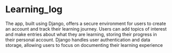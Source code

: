 # Learning_log

The app, built using Django, offers a secure environment for users to create an account and track their learning journey. Users can add topics of interest and make entries about what they are learning, storing their progress in their personal account. Django handles user authentication and data storage, allowing users to focus on documenting their learning experience
